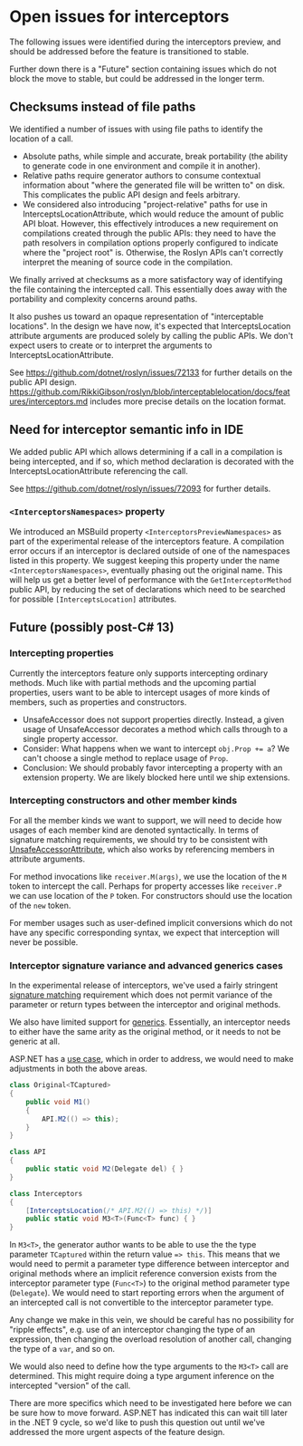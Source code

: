 # Open issues for interceptors

The following issues were identified during the interceptors preview, and should be addressed before the feature is transitioned to stable.

Further down there is a "Future" section containing issues which do not block the move to stable, but could be addressed in the longer term.

## Checksums instead of file paths

We identified a number of issues with using file paths to identify the location of a call.

- Absolute paths, while simple and accurate, break portability (the ability to generate code in one environment and compile it in another).
- Relative paths require generator authors to consume contextual information about "where the generated file will be written to" on disk. This complicates the public API design and feels arbitrary.
- We considered also introducing "project-relative" paths for use in InterceptsLocationAttribute, which would reduce the amount of public API bloat. However, this effectively introduces a new requirement on compilations created through the public APIs: they need to have the path resolvers in compilation options properly configured to indicate where the "project root" is. Otherwise, the Roslyn APIs can't correctly interpret the meaning of source code in the compilation.

We finally arrived at checksums as a more satisfactory way of identifying the file containing the intercepted call. This essentially does away with the portability and complexity concerns around paths.

It also pushes us toward an opaque representation of "interceptable locations". In the design we have now, it's expected that InterceptsLocation attribute arguments are produced solely by calling the public APIs. We don't expect users to create or to interpret the arguments to InterceptsLocationAttribute.

See https://github.com/dotnet/roslyn/issues/72133 for further details on the public API design.
https://github.com/RikkiGibson/roslyn/blob/interceptablelocation/docs/features/interceptors.md includes more precise details on the location format.

## Need for interceptor semantic info in IDE

We added public API which allows determining if a call in a compilation is being intercepted, and if so, which method declaration is decorated with the InterceptsLocationAttribute referencing the call.

See https://github.com/dotnet/roslyn/issues/72093 for further details.

### `<InterceptorsNamespaces>` property

We introduced an MSBuild property `<InterceptorsPreviewNamespaces>` as part of the experimental release of the interceptors feature. A compilation error occurs if an interceptor is declared outside of one of the namespaces listed in this property. We suggest keeping this property under the name `<InterceptorsNamespaces>`, eventually phasing out the original name. This will help us get a better level of performance with the `GetInterceptorMethod` public API, by reducing the set of declarations which need to be searched for possible `[InterceptsLocation]` attributes.

## Future (possibly post-C# 13)

### Intercepting properties
Currently the interceptors feature only supports intercepting ordinary methods. Much like with partial methods and the upcoming partial properties, users want to be able to intercept usages of more kinds of members, such as properties and constructors.

  - UnsafeAccessor does not support properties directly. Instead, a given usage of UnsafeAccessor decorates a method which calls through to a single property accessor.
  - Consider: What happens when we want to intercept `obj.Prop += a`? We can't choose a single method to replace usage of `Prop`.
  - Conclusion: We should probably favor intercepting a property with an extension property. We are likely blocked here until we ship extensions.

### Intercepting constructors and other member kinds

For all the member kinds we want to support, we will need to decide how usages of each member kind are denoted syntactically. In terms of signature matching requirements, we should try to be consistent with [UnsafeAccessorAttribute](https://learn.microsoft.com/en-us/dotnet/api/system.runtime.compilerservices.unsafeaccessorattribute?view=net-8.0), which also works by referencing members in attribute arguments.

For method invocations like `receiver.M(args)`, we use the location of the `M` token to intercept the call. Perhaps for property accesses like `receiver.P` we can use location of the `P` token. For constructors should use the location of the `new` token.

For member usages such as user-defined implicit conversions which do not have any specific corresponding syntax, we expect that interception will never be possible.

### Interceptor signature variance and advanced generics cases

In the experimental release of interceptors, we've used a fairly stringent [signature matching](https://github.com/dotnet/roslyn/blob/main/docs/features/interceptors.md#signature-matching) requirement which does not permit variance of the parameter or return types between the interceptor and original methods.

We also have limited support for [generics](https://github.com/dotnet/roslyn/blob/main/docs/features/interceptors.md#arity). Essentially, an interceptor needs to either have the same arity as the original method, or it needs to not be generic at all.

ASP.NET has a [use case](https://github.com/dotnet/aspnetcore/issues/47338), which in order to address, we would need to make adjustments in both the above areas.

```cs
class Original<TCaptured>
{
    public void M1()
    {
        API.M2(() => this);
    }
}

class API
{
    public static void M2(Delegate del) { }
}

class Interceptors
{
    [InterceptsLocation(/* API.M2(() => this) */)]
    public static void M3<T>(Func<T> func) { }
}
```

In `M3<T>`, the generator author wants to be able to use the the type parameter `TCaptured` within the return value `=> this`. This means that we would need to permit a parameter type difference between interceptor and original methods where an implicit reference conversion exists from the interceptor parameter type (`Func<T>`) to the original method parameter type (`Delegate`). We would need to start reporting errors when the argument of an intercepted call is not convertible to the interceptor parameter type.

Any change we make in this vein, we should be careful has no possibility for "ripple effects", e.g. use of an interceptor changing the type of an expression, then changing the overload resolution of another call, changing the type of a `var`, and so on.

We would also need to define how the type arguments to the `M3<T>` call are determined. This might require doing a type argument inference on the intercepted "version" of the call.

There are more specifics which need to be investigated here before we can be sure how to move forward. ASP.NET has indicated this can wait till later in the .NET 9 cycle, so we'd like to push this question out until we've addressed the more urgent aspects of the feature design.
